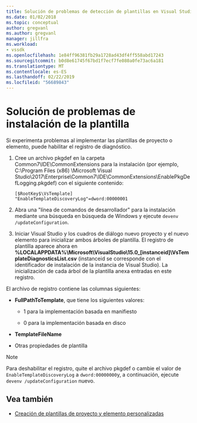 ```yaml
---
title: Solución de problemas de detección de plantillas en Visual Studio | Documentos de Microsoft
ms.date: 01/02/2018
ms.topic: conceptual
author: gregvanl
ms.author: gregvanl
manager: jillfra
ms.workload:
- vssdk
ms.openlocfilehash: 1e84ff96381fb29a1728ad43df4ff558abd17243
ms.sourcegitcommit: b0d8e61745f67bd1f7ecf7fe080a0fe73ac6a181
ms.translationtype: MT
ms.contentlocale: es-ES
ms.lasthandoff: 02/22/2019
ms.locfileid: "56689843"
---
```

# <a name="troubleshooting-template-installation"></a>Solución de problemas de instalación de la plantilla

Si experimenta problemas al implementar las plantillas de proyecto o elemento, puede habilitar el registro de diagnóstico.

1. Cree un archivo pkgdef en la carpeta Common7\IDE\CommonExtensions para la instalación (por ejemplo, C:\Program Files (x86) \Microsoft Visual Studio\2017\Enterprise\Common7\IDE\CommonExtensions\EnablePkgDefLogging.pkgdef) con el siguiente contenido:

    ```
    [$RootKey$\VsTemplate]
    "EnableTemplateDiscoveryLog"=dword:00000001
    ```

1. Abra una "línea de comandos de desarrollador" para la instalación mediante una búsqueda en búsqueda de Windows y ejecute `devenv /updateConfiguration`.

1. Iniciar Visual Studio y los cuadros de diálogo nuevo proyecto y el nuevo elemento para inicializar ambos árboles de plantilla. El registro de plantilla aparece ahora en **%LOCALAPPDATA%\Microsoft\VisualStudio\15.0_[instanceid]\VsTemplateDiagnosticsList.csv** (instanceid se corresponde con el identificador de instalación de la instancia de Visual Studio). La inicialización de cada árbol de la plantilla anexa entradas en este registro.

El archivo de registro contiene las columnas siguientes:

- **FullPathToTemplate**, que tiene los siguientes valores:

    - 1 para la implementación basada en manifiesto

    - 0 para la implementación basada en disco

- **TemplateFileName**

- Otras propiedades de plantilla

> [!NOTE]
> Para deshabilitar el registro, quite el archivo pkgdef o cambie el valor de `EnableTemplateDiscoveryLog` a `dword:00000000`y, a continuación, ejecute `devenv /updateConfiguration` nuevo.

## <a name="see-also"></a>Vea también

- [Creación de plantillas de proyecto y elemento personalizadas](creating-custom-project-and-item-templates.md)